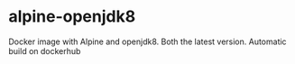 # alpine-openjdk8
Docker image with Alpine and openjdk8. Both the latest version.
Automatic build on dockerhub
